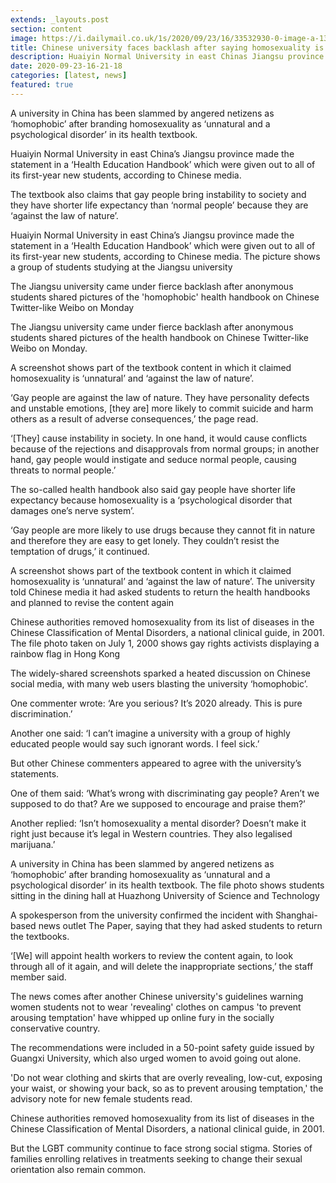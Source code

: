```yaml
---
extends: _layouts.post
section: content
image: https://i.dailymail.co.uk/1s/2020/09/23/16/33532930-0-image-a-13_1600874029411.jpg 
title: Chinese university faces backlash after saying homosexuality is unnatural and a mental disorder 
description: Huaiyin Normal University in east Chinas Jiangsu province made the statement in a Health Education Handbook which were given out to all of its first-year new students. 
date: 2020-09-23-16-21-18 
categories: [latest, news] 
featured: true 
--- 
```

A university in China has been slammed by angered netizens as ‘homophobic’ after branding homosexuality as ‘unnatural and a psychological disorder’ in its health textbook.

Huaiyin Normal University in east China’s Jiangsu province made the statement in a ‘Health Education Handbook’ which were given out to all of its first-year new students, according to Chinese media.

The textbook also claims that gay people bring instability to society and they have shorter life expectancy than ‘normal people’ because they are ‘against the law of nature’.

Huaiyin Normal University in east China’s Jiangsu province made the statement in a ‘Health Education Handbook’ which were given out to all of its first-year new students, according to Chinese media. The picture shows a group of students studying at the Jiangsu university

The Jiangsu university came under fierce backlash after anonymous students shared pictures of the 'homophobic' health handbook on Chinese Twitter-like Weibo on Monday

The Jiangsu university came under fierce backlash after anonymous students shared pictures of the health handbook on Chinese Twitter-like Weibo on Monday.

A screenshot shows part of the textbook content in which it claimed homosexuality is ‘unnatural’ and ‘against the law of nature’.

‘Gay people are against the law of nature. They have personality defects and unstable emotions, [they are] more likely to commit suicide and harm others as a result of adverse consequences,’ the page read.

‘[They] cause instability in society. In one hand, it would cause conflicts because of the rejections and disapprovals from normal groups; in another hand, gay people would instigate and seduce normal people, causing threats to normal people.’

The so-called health handbook also said gay people have shorter life expectancy because homosexuality is a ‘psychological disorder that damages one’s nerve system’.

‘Gay people are more likely to use drugs because they cannot fit in nature and therefore they are easy to get lonely. They couldn’t resist the temptation of drugs,’ it continued.

A screenshot shows part of the textbook content in which it claimed homosexuality is ‘unnatural’ and ‘against the law of nature’. The university told Chinese media it had asked students to return the health handbooks and planned to revise the content again

Chinese authorities removed homosexuality from its list of diseases in the Chinese Classification of Mental Disorders, a national clinical guide, in 2001. The file photo taken on July 1, 2000 shows gay rights activists displaying a rainbow flag in Hong Kong

The widely-shared screenshots sparked a heated discussion on Chinese social media, with many web users blasting the university ‘homophobic’.

One commenter wrote: ‘Are you serious? It’s 2020 already. This is pure discrimination.’

Another one said: ‘I can’t imagine a university with a group of highly educated people would say such ignorant words. I feel sick.’

But other Chinese commenters appeared to agree with the university’s statements.

One of them said: ‘What’s wrong with discriminating gay people? Aren’t we supposed to do that? Are we supposed to encourage and praise them?’

Another replied: ‘Isn’t homosexuality a mental disorder? Doesn’t make it right just because it’s legal in Western countries. They also legalised marijuana.’

A university in China has been slammed by angered netizens as ‘homophobic’ after branding homosexuality as ‘unnatural and a psychological disorder’ in its health textbook. The file photo shows students sitting in the dining hall at Huazhong University of Science and Technology

A spokesperson from the university confirmed the incident with Shanghai-based news outlet The Paper, saying that they had asked students to return the textbooks.

‘[We] will appoint health workers to review the content again, to look through all of it again, and will delete the inappropriate sections,’ the staff member said.

The news comes after another Chinese university's guidelines warning women students not to wear 'revealing' clothes on campus 'to prevent arousing temptation' have whipped up online fury in the socially conservative country.

The recommendations were included in a 50-point safety guide issued by Guangxi University, which also urged women to avoid going out alone.

'Do not wear clothing and skirts that are overly revealing, low-cut, exposing your waist, or showing your back, so as to prevent arousing temptation,' the advisory note for new female students read.

Chinese authorities removed homosexuality from its list of diseases in the Chinese Classification of Mental Disorders, a national clinical guide, in 2001.

But the LGBT community continue to face strong social stigma. Stories of families enrolling relatives in treatments seeking to change their sexual orientation also remain common.

